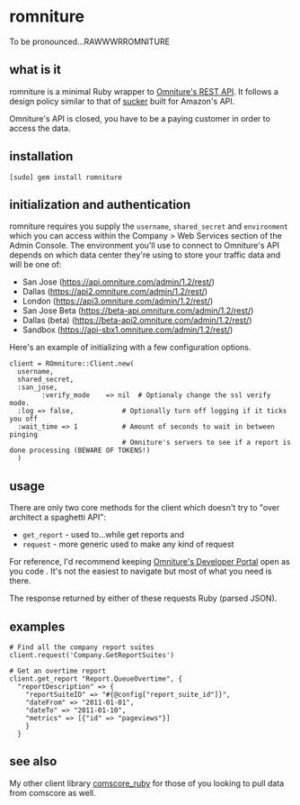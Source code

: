 # romniture
To be pronounced...RAWWWRROMNITURE

## what is it
romniture is a minimal Ruby wrapper to [Omniture's REST API](http://developer.omniture.com).  It follows a design policy similar to that of [sucker](https://rubygems.org/gems/sucker) built for Amazon's API.

Omniture's API is closed, you have to be a paying customer in order to access the data.

## installation
    [sudo] gem install romniture

## initialization and authentication
romniture requires you supply the `username`, `shared_secret` and `environment` which you can access within the Company > Web Services section of the Admin Console.  The environment you'll use to connect to Omniture's API depends on which data center they're using to store your traffic data and will be one of:

* San Jose (https://api.omniture.com/admin/1.2/rest/)
* Dallas (https://api2.omniture.com/admin/1.2/rest/)
* London (https://api3.omniture.com/admin/1.2/rest/)
* San Jose Beta (https://beta-api.omniture.com/admin/1.2/rest/)
* Dallas (beta) (https://beta-api2.omniture.com/admin/1.2/rest/)
* Sandbox (https://api-sbx1.omniture.com/admin/1.2/rest/)

Here's an example of initializing with a few configuration options.

    client = ROmniture::Client.new(
      username, 
      shared_secret, 
      :san_jose, 
			:verify_mode	=> nil	# Optionaly change the ssl verify mode.
      :log => false,    		# Optionally turn off logging if it ticks you off
      :wait_time => 1   		# Amount of seconds to wait in between pinging 
                        		# Omniture's servers to see if a report is done processing (BEWARE OF TOKENS!)
      )
    
## usage
There are only two core methods for the client which doesn't try to "over architect a spaghetti API":

* `get_report` - used to...while get reports and
* `request` - more generic used to make any kind of request

For reference, I'd recommend keeping [Omniture's Developer Portal](http://developer.omniture.com) open as you code .  It's not the easiest to navigate but most of what you need is there.

The response returned by either of these requests Ruby (parsed JSON).

## examples
    # Find all the company report suites
    client.request('Company.GetReportSuites')
    
    # Get an overtime report
    client.get_report "Report.QueueOvertime", {
      "reportDescription" => {
        "reportSuiteID" => "#{@config["report_suite_id"]}",
        "dateFrom" => "2011-01-01",
        "dateTo" => "2011-01-10",
        "metrics" => [{"id" => "pageviews"}]
        }
      }

## see also
My other client library [comscore_ruby](https://github.com/msukmanowsky/comscore_ruby) for those of you looking to pull data from comscore as well.